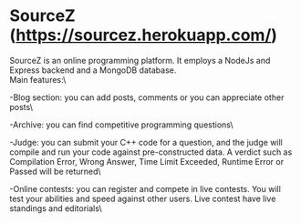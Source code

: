 # SourceZ (https://sourcez.herokuapp.com/)
SourceZ is an online programming platform. It employs a NodeJs and Express backend and a MongoDB database.\
Main features:\

-Blog section: you can add posts, comments or you can appreciate other posts\

-Archive: you can find competitive programming questions\

-Judge: you can submit your C++ code for a question, and the judge will compile and run your code against pre-constructed data. A verdict such as Compilation Error, Wrong Answer, Time Limit Exceeded, Runtime Error or Passed will be returned\

-Online contests: you can register and compete in live contests. You will test your abilities and speed against other users. Live contest have live standings and editorials\